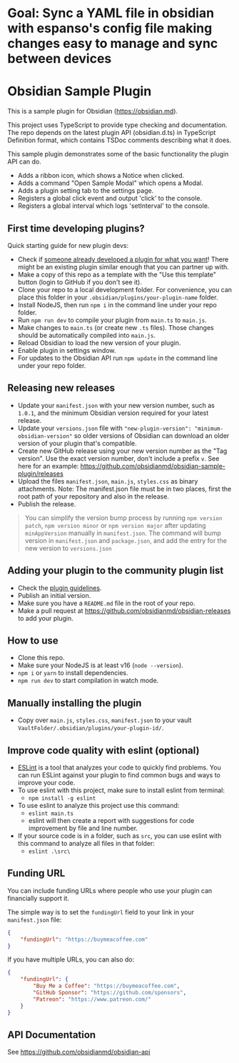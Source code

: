 # Goal: Sync a YAML file in obsidian with espanso's config file making changes easy to manage and sync between devices


# Obsidian Sample Plugin

This is a sample plugin for Obsidian (https://obsidian.md).

This project uses TypeScript to provide type checking and documentation.
The repo depends on the latest plugin API (obsidian.d.ts) in TypeScript Definition format, which contains TSDoc comments describing what it does.

This sample plugin demonstrates some of the basic functionality the plugin API can do.
- Adds a ribbon icon, which shows a Notice when clicked.
- Adds a command "Open Sample Modal" which opens a Modal.
- Adds a plugin setting tab to the settings page.
- Registers a global click event and output 'click' to the console.
- Registers a global interval which logs 'setInterval' to the console.

## First time developing plugins?

Quick starting guide for new plugin devs:

- Check if [someone already developed a plugin for what you want](https://obsidian.md/plugins)! There might be an existing plugin similar enough that you can partner up with.
- Make a copy of this repo as a template with the "Use this template" button (login to GitHub if you don't see it).
- Clone your repo to a local development folder. For convenience, you can place this folder in your `.obsidian/plugins/your-plugin-name` folder.
- Install NodeJS, then run `npm i` in the command line under your repo folder.
- Run `npm run dev` to compile your plugin from `main.ts` to `main.js`.
- Make changes to `main.ts` (or create new `.ts` files). Those changes should be automatically compiled into `main.js`.
- Reload Obsidian to load the new version of your plugin.
- Enable plugin in settings window.
- For updates to the Obsidian API run `npm update` in the command line under your repo folder.

## Releasing new releases

- Update your `manifest.json` with your new version number, such as `1.0.1`, and the minimum Obsidian version required for your latest release.
- Update your `versions.json` file with `"new-plugin-version": "minimum-obsidian-version"` so older versions of Obsidian can download an older version of your plugin that's compatible.
- Create new GitHub release using your new version number as the "Tag version". Use the exact version number, don't include a prefix `v`. See here for an example: https://github.com/obsidianmd/obsidian-sample-plugin/releases
- Upload the files `manifest.json`, `main.js`, `styles.css` as binary attachments. Note: The manifest.json file must be in two places, first the root path of your repository and also in the release.
- Publish the release.

> You can simplify the version bump process by running `npm version patch`, `npm version minor` or `npm version major` after updating `minAppVersion` manually in `manifest.json`.
> The command will bump version in `manifest.json` and `package.json`, and add the entry for the new version to `versions.json`

## Adding your plugin to the community plugin list

- Check the [plugin guidelines](https://docs.obsidian.md/Plugins/Releasing/Plugin+guidelines).
- Publish an initial version.
- Make sure you have a `README.md` file in the root of your repo.
- Make a pull request at https://github.com/obsidianmd/obsidian-releases to add your plugin.

## How to use

- Clone this repo.
- Make sure your NodeJS is at least v16 (`node --version`).
- `npm i` or `yarn` to install dependencies.
- `npm run dev` to start compilation in watch mode.

## Manually installing the plugin

- Copy over `main.js`, `styles.css`, `manifest.json` to your vault `VaultFolder/.obsidian/plugins/your-plugin-id/`.

## Improve code quality with eslint (optional)
- [ESLint](https://eslint.org/) is a tool that analyzes your code to quickly find problems. You can run ESLint against your plugin to find common bugs and ways to improve your code. 
- To use eslint with this project, make sure to install eslint from terminal:
  - `npm install -g eslint`
- To use eslint to analyze this project use this command:
  - `eslint main.ts`
  - eslint will then create a report with suggestions for code improvement by file and line number.
- If your source code is in a folder, such as `src`, you can use eslint with this command to analyze all files in that folder:
  - `eslint .\src\`

## Funding URL

You can include funding URLs where people who use your plugin can financially support it.

The simple way is to set the `fundingUrl` field to your link in your `manifest.json` file:

```json
{
    "fundingUrl": "https://buymeacoffee.com"
}
```

If you have multiple URLs, you can also do:

```json
{
    "fundingUrl": {
        "Buy Me a Coffee": "https://buymeacoffee.com",
        "GitHub Sponsor": "https://github.com/sponsors",
        "Patreon": "https://www.patreon.com/"
    }
}
```

## API Documentation

See https://github.com/obsidianmd/obsidian-api
